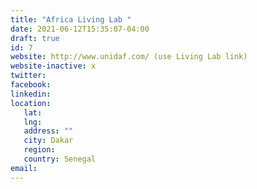 ```yaml
---
title: "Africa Living Lab "
date: 2021-06-12T15:35:07-04:00
draft: true
id: 7
website: http://www.unidaf.com/ (use Living Lab link)
website-inactive: x
twitter: 
facebook: 
linkedin: 
location: 
   lat: 
   lng: 
   address: ""
   city: Dakar
   region: 
   country: Senegal
email: 
---
```


